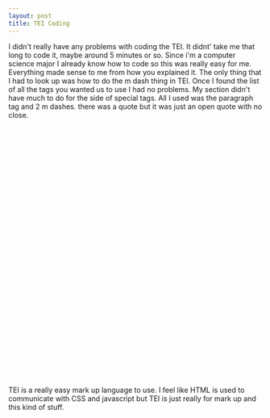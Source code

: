 ```yaml
---
layout: post
title: TEI Coding
---
```


I didn't really have any problems with coding the TEI.  It didnt' take me that long to code it, maybe around 5 minutes or so.  Since i'm a computer science major I already know how to code so this was really easy for me.  Everything made sense to me from how you explained it.  The only thing that I had to look up was how to do the m dash thing in TEI.  Once I found the list of all the tags you wanted us to use I had no problems.  My section didn't have much to do for the side of special tags.  All I used was the paragraph tag and 2 m dashes.  there was a quote but it was just an open quote with no close.  

<embed type="image/png" src="/images/wrod-TEI-stuff.png" width="1000" height="500">

TEI is a really easy mark up language to use.  I feel like HTML is used to communicate with CSS and javascript but TEI is just really for mark up and this kind of stuff.  

<embed type="image/png" src="/images/TEI-code.png" width="1000" height="500">


